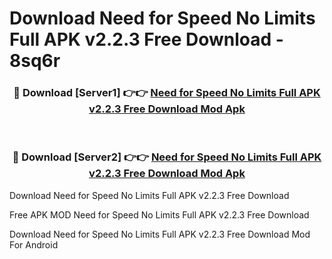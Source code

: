 # Download Need for Speed No Limits Full APK v2.2.3 Free Download - 8sq6r



<div align="center">
<h3>🔴 Download [Server1] 👉👉 <a href="https://momento.my/?title=Need_for_Speed_No_Limits_Full_APK_v2.2.3_Free_Download">Need for Speed No Limits Full APK v2.2.3 Free Download Mod Apk</a></h3><br>

<h3>🔴 Download [Server2] 👉👉 <a href="https://momento.my/?title=Need_for_Speed_No_Limits_Full_APK_v2.2.3_Free_Download">Need for Speed No Limits Full APK v2.2.3 Free Download Mod Apk</a></h3>
</div>



Download Need for Speed No Limits Full APK v2.2.3 Free Download 

Free APK MOD Need for Speed No Limits Full APK v2.2.3 Free Download 

Download Need for Speed No Limits Full APK v2.2.3 Free Download Mod For Android
